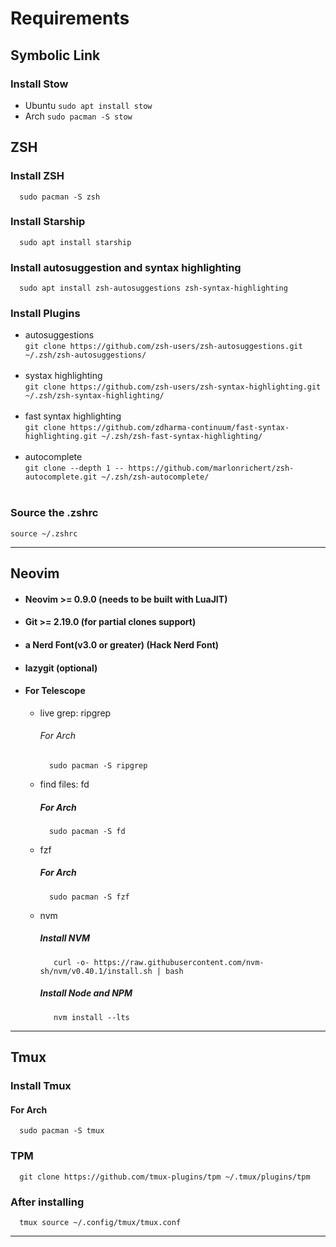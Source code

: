 # Requirements

## Symbolic Link

### Install Stow

- Ubuntu
  `sudo apt install stow`
- Arch
  `sudo pacman -S stow`

## ZSH

### Install ZSH

```
  sudo pacman -S zsh
```

### Install Starship

```
  sudo apt install starship
```

### Install autosuggestion and syntax highlighting

```
  sudo apt install zsh-autosuggestions zsh-syntax-highlighting
```

### Install Plugins

- autosuggestions<br/>
  `git clone https://github.com/zsh-users/zsh-autosuggestions.git ~/.zsh/zsh-autosuggestions/`<br/><br/>
- systax highlighting<br/>
  `git clone https://github.com/zsh-users/zsh-syntax-highlighting.git ~/.zsh/zsh-syntax-highlighting/`<br/><br/>
- fast syntax highlighting<br/>
  `git clone https://github.com/zdharma-continuum/fast-syntax-highlighting.git ~/.zsh/zsh-fast-syntax-highlighting/`<br/><br/>
- autocomplete<br/>
  `git clone --depth 1 -- https://github.com/marlonrichert/zsh-autocomplete.git ~/.zsh/zsh-autocomplete/`<br/><br/>

### Source the .zshrc

`source ~/.zshrc`

<hr/>

## Neovim

- #### Neovim >= 0.9.0 (needs to be built with LuaJIT)
- #### Git >= 2.19.0 (for partial clones support)
- #### a Nerd Font(v3.0 or greater) (Hack Nerd Font)
- #### lazygit (optional)
- #### For Telescope

  - live grep: ripgrep

    ###### For Arch

          sudo pacman -S ripgrep

  - find files: fd

    ##### For Arch

          sudo pacman -S fd

  - fzf

    ##### For Arch

          sudo pacman -S fzf

  - nvm

    ##### Install NVM

           curl -o- https://raw.githubusercontent.com/nvm-sh/nvm/v0.40.1/install.sh | bash

    ##### Install Node and NPM

           nvm install --lts

<hr/>

## Tmux

### Install Tmux

#### For Arch

      sudo pacman -S tmux

### TPM

      git clone https://github.com/tmux-plugins/tpm ~/.tmux/plugins/tpm

### After installing

      tmux source ~/.config/tmux/tmux.conf

<hr/>
